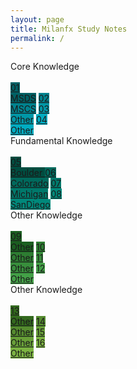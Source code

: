 ```yaml
---
layout: page
title: Milanfx Study Notes
permalink: /
---
```


<div class="row2">
  <div class="btn text">
    <div class="btn name">Core Knowledge</div><br>
    <div class="row2" style="grid-template-columns: 1fr 1fr 1fr 1fr;">
      <a href="/01-MSDS/" class="btn box" style="background-color: #006064;">01<br>MSDS</a>
      <a href="/02-MSCS/" class="btn box" style="background-color: #00838f;">02<br>MSCS</a>
      <a href="/#/"       class="btn box" style="background-color: #0097a7;">03<br>Other</a>
      <a href="/#/"       class="btn box" style="background-color: #00acc1;">04<br>Other</a>
    </div>
  </div>
</div>

<div class="row2">
  <div class="btn text">
    <div class="btn name">Fundamental Knowledge</div><br>
    <div class="row2" style="grid-template-columns: 1fr 1fr 1fr 1fr;">
      <a href="/05-Boulder/"  class="btn box" style="background-color: #004d40;">05<br>Boulder </a>
      <a href="/06-Colorado/" class="btn box" style="background-color: #00695c;">06<br>Colorado</a>
      <a href="/07-Michigan/" class="btn box" style="background-color: #00796b;">07<br>Michigan</a>
      <a href="/08-SanDiego/" class="btn box" style="background-color: #00897b;">08<br>SanDiego</a>
    </div>
  </div>
</div>

<div class="row2">
  <div class="btn text">
    <div class="btn name">Other Knowledge</div><br>
    <div class="row2" style="grid-template-columns: 1fr 1fr 1fr 1fr;">
      <a href="/#/" class="btn box" style="background-color: #1b5e20;">09<br>Other</a>
      <a href="/#/" class="btn box" style="background-color: #2e7d32;">10<br>Other</a>
      <a href="/#/" class="btn box" style="background-color: #388e3c;">11<br>Other</a>
      <a href="/#/" class="btn box" style="background-color: #43a047;">12<br>Other</a>
    </div>
  </div>
</div>

<div class="row2">
  <div class="btn text">
    <div class="btn name">Other Knowledge</div><br>
    <div class="row2" style="grid-template-columns: 1fr 1fr 1fr 1fr;">
      <a href="/#/" class="btn box" style="background-color: #33691e;">13<br>Other</a>
      <a href="/#/" class="btn box" style="background-color: #558b2f;">14<br>Other</a>
      <a href="/#/" class="btn box" style="background-color: #689f38;">15<br>Other</a>
      <a href="/#/" class="btn box" style="background-color: #7cb342;">16<br>Other</a>
    </div>
  </div>
</div>